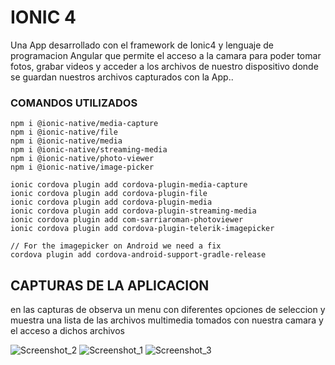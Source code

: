 # IONIC 4
Una App desarrollado con el framework de Ionic4 y lenguaje de programacion Angular que permite el acceso a la camara para poder tomar fotos, grabar videos y acceder a los archivos de nuestro dispositivo donde se guardan nuestros archivos capturados con la App..

### COMANDOS UTILIZADOS

    npm i @ionic-native/media-capture
    npm i @ionic-native/file
    npm i @ionic-native/media
    npm i @ionic-native/streaming-media
    npm i @ionic-native/photo-viewer
    npm i @ionic-native/image-picker

    ionic cordova plugin add cordova-plugin-media-capture
    ionic cordova plugin add cordova-plugin-file
    ionic cordova plugin add cordova-plugin-media
    ionic cordova plugin add cordova-plugin-streaming-media
    ionic cordova plugin add com-sarriaroman-photoviewer
    ionic cordova plugin add cordova-plugin-telerik-imagepicker

    // For the imagepicker on Android we need a fix
    cordova plugin add cordova-android-support-gradle-release

## CAPTURAS DE LA APLICACION
en las capturas de observa un menu con diferentes opciones de seleccion y muestra una lista de las archivos multimedia tomados con nuestra camara y el acceso a dichos archivos

![Screenshot_2](https://user-images.githubusercontent.com/55968997/83952669-d0373700-a7ff-11ea-8a78-45df8128719f.png)
![Screenshot_1](https://user-images.githubusercontent.com/55968997/83952623-95cd9a00-a7ff-11ea-8f3d-bddff9c21a3d.png)
![Screenshot_3](https://user-images.githubusercontent.com/55968997/83952684-fa88f480-a7ff-11ea-9ce3-3dc3d6d7196c.png)

